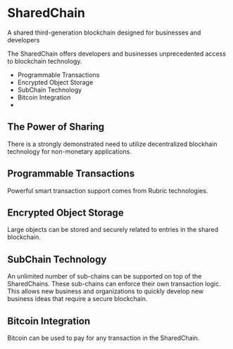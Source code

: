 SharedChain
===========

A shared third-generation blockchain designed for businesses and developers

The SharedChain offers developers and businesses unprecedented access to blockchain technology.

* Programmable Transactions
* Encrypted Object Storage
* SubChain Technology
* Bitcoin Integration
* 

The Power of Sharing
--------------------
There is a strongly demonstrated need to utilize decentralized blockhain technology for non-monetary applications.
 
Programmable Transactions
-------------------------
Powerful smart transaction support comes from Rubric technologies.

Encrypted Object Storage
------------------------
Large objects can be stored and securely related to entries in the shared blockchain.

SubChain Technology
-------------------
An unlimited number of sub-chains can be supported on top of the SharedChains. These sub-chains can enforce their own transaction logic. This allows new business and organizations to quickly develop new business ideas that require a secure blockchain. 

Bitcoin Integration
-------------------
Bitcoin can be used to pay for any transaction in the SharedChain.
